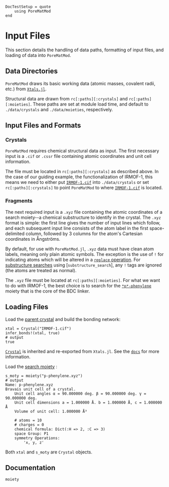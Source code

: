 ```@meta
DocTestSetup = quote
    using PoreMatMod
end
```

# Input Files

This section details the handling of data paths, formatting of input files, and
loading of data into `PoreMatMod`.

## Data Directories

`PoreMatMod` draws its basic working data (atomic masses, covalent radii, etc.) from
[`Xtals.jl`](https://github.com/SimonEnsemble/Xtals.jl/).

Structural data are drawn from `rc[:paths][:crystals]` and `rc[:paths][:moieties]`.
These paths are set at module load time, and default to `./data/crystals` and `./data/moieties`, respectively.

## Input Files and Formats

### Crystals

`PoreMatMod` requires chemical structural data as input.  The first necessary input is a `.cif` or `.cssr` file containing 
atomic coordinates and unit cell information.

The file must be located in `rc[:paths][:crystals]` as described above. In the case of our guiding example, the 
functionalization of IRMOF-1, this means we need to either put 
[`IRMOF-1.cif`](https://raw.githubusercontent.com/SimonEnsemble/PoreMatMod.jl/master/test/data/crystals/IRMOF-1.cif?token=AD3TMGFZCE4WX3J4TDH2BSDAYMO2K) 
into `./data/crystals` or set `rc[:paths][:crystals]` to point `PoreMatMod` to where 
[`IRMOF-1.cif`](https://raw.githubusercontent.com/SimonEnsemble/PoreMatMod.jl/master/test/data/crystals/IRMOF-1.cif?token=AD3TMGFZCE4WX3J4TDH2BSDAYMO2K) 
is located.

### Fragments

The next required input is a `.xyz` file containing the atomic coordinates of a search moiety--a chemical substructure 
to identify in the crystal.  The `.xyz` format is simple: the first line gives the number of input lines which follow,
and each subsequent input line consists of the atom label in the first space-delimited column, followed by 3 columns 
for the atom's Cartesian coordinates in Ångströms.

By default, for use with `PoreMatMod.jl`, `.xyz` data must have clean atom labels, meaning only plain atomic symbols. The 
exception is the use of `!` for indicating atoms which will be altered in a [`replace` operation](../../replace). 
For [substructure searches](../../find) using [`substructure_search`], any `!` tags are ignored (the atoms are 
treated as normal).

The `.xyz` file must be located at `rc[:paths][:moieties]`. For what we want to do with IRMOF-1, the best choice is to 
search for the 
[`*p*-phenylene`](https://raw.githubusercontent.com/SimonEnsemble/PoreMatMod.jl/master/test/data/moieties/p-phenylene.xyz?token=AD3TMGFBEFHHR3NUT4UAP3TAYMPLI) 
moiety that is the core of the BDC linker.

## Loading Files

Load the 
[parent crystal](https://raw.githubusercontent.com/SimonEnsemble/PoreMatMod.jl/master/test/data/crystals/IRMOF-1.cif?token=AD3TMGFZCE4WX3J4TDH2BSDAYMO2K) 
and build the bonding network:

```jldoctest
xtal = Crystal("IRMOF-1.cif")
infer_bonds!(xtal, true)
# output
true
```

[`Crystal`](https://simonensemble.github.io/Xtals.jl/dev/crystal/#Xtals.Crystal) is inherited and re-exported from `Xtals.jl`.
See the [`docs`](https://simonensemble.github.io/Xtals.jl/dev/crystal/#Xtals.Crystal) for more information.

Load the 
[search moiety](https://raw.githubusercontent.com/SimonEnsemble/PoreMatMod.jl/master/test/data/moieties/p-phenylene.xyz?token=AD3TMGFBEFHHR3NUT4UAP3TAYMPLI)
:

```jldoctest
s_moty = moiety("p-phenylene.xyz")
# output
Name: p-phenylene.xyz
Bravais unit cell of a crystal.
	Unit cell angles α = 90.000000 deg. β = 90.000000 deg. γ = 90.000000 deg.
	Unit cell dimensions a = 1.000000 Å. b = 1.000000 Å, c = 1.000000 Å
	Volume of unit cell: 1.000000 Å³

	# atoms = 10
	# charges = 0
	chemical formula: Dict(:H => 2, :C => 3)
	space Group: P1
	symmetry Operations:
		'x, y, z'
```

Both `xtal` and `s_moty` are `Crystal` objects.

## Documentation

```@docs
moiety
```

